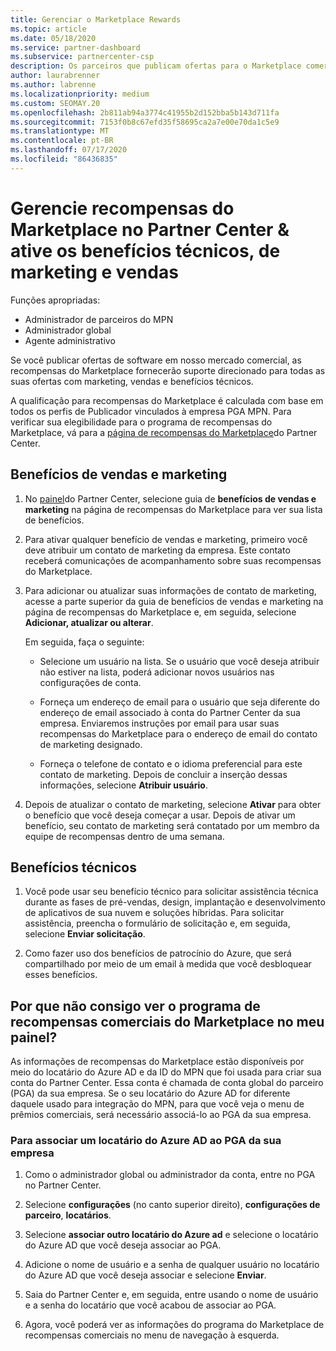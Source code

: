 ```yaml
---
title: Gerenciar o Marketplace Rewards
ms.topic: article
ms.date: 05/18/2020
ms.service: partner-dashboard
ms.subservice: partnercenter-csp
description: Os parceiros que publicam ofertas para o Marketplace comercial estão qualificados para os benefícios que oferecem suporte de marketing.
author: laurabrenner
ms.author: labrenne
ms.localizationpriority: medium
ms.custom: SEOMAY.20
ms.openlocfilehash: 2b811ab94a3774c41955b2d152bba5b143d711fa
ms.sourcegitcommit: 7153f0b8c67efd35f58695ca2a7e00e70da1c5e9
ms.translationtype: MT
ms.contentlocale: pt-BR
ms.lasthandoff: 07/17/2020
ms.locfileid: "86436835"
---
```

# <a name="manage-marketplace-rewards-in-partner-center--activate-marketing-sales-and-technical-benefits"></a>Gerencie recompensas do Marketplace no Partner Center & ative os benefícios técnicos, de marketing e vendas

Funções apropriadas:

- Administrador de parceiros do MPN
- Administrador global
- Agente administrativo

Se você publicar ofertas de software em nosso mercado comercial, as recompensas do Marketplace fornecerão suporte direcionado para todas as suas ofertas com marketing, vendas e benefícios técnicos.

A qualificação para recompensas do Marketplace é calculada com base em todos os perfis de Publicador vinculados à empresa PGA MPN. Para verificar sua elegibilidade para o programa de recompensas do Marketplace, vá para a [página de recompensas do Marketplace](https://partner.microsoft.com/dashboard/mpn/program/commercialmarketplace)do Partner Center.

## <a name="sales-and-marketing-benefits"></a>Benefícios de vendas e marketing

1. No [painel](https://partner.microsoft.com/dashboard)do Partner Center, selecione guia de **benefícios de vendas e marketing** na página de recompensas do Marketplace para ver sua lista de benefícios. 

2. Para ativar qualquer benefício de vendas e marketing, primeiro você deve atribuir um contato de marketing da empresa. Este contato receberá comunicações de acompanhamento sobre suas recompensas do Marketplace.

3. Para adicionar ou atualizar suas informações de contato de marketing, acesse a parte superior da guia de benefícios de vendas e marketing na página de recompensas do Marketplace e, em seguida, selecione **Adicionar, atualizar ou alterar**. 

   Em seguida, faça o seguinte:

   - Selecione um usuário na lista. Se o usuário que você deseja atribuir não estiver na lista, poderá adicionar novos usuários nas configurações de conta.

   - Forneça um endereço de email para o usuário que seja diferente do endereço de email associado à conta do Partner Center da sua empresa. Enviaremos instruções por email para usar suas recompensas do Marketplace para o endereço de email do contato de marketing designado.

   - Forneça o telefone de contato e o idioma preferencial para este contato de marketing. Depois de concluir a inserção dessas informações, selecione **Atribuir usuário**.

4. Depois de atualizar o contato de marketing, selecione **Ativar** para obter o benefício que você deseja começar a usar. Depois de ativar um benefício, seu contato de marketing será contatado por um membro da equipe de recompensas dentro de uma semana.

## <a name="technical-benefits"></a>Benefícios técnicos

1. Você pode usar seu benefício técnico para solicitar assistência técnica durante as fases de pré-vendas, design, implantação e desenvolvimento de aplicativos de sua nuvem e soluções híbridas. Para solicitar assistência, preencha o formulário de solicitação e, em seguida, selecione **Enviar solicitação**.

2. Como fazer uso dos benefícios de patrocínio do Azure, que será compartilhado por meio de um email à medida que você desbloquear esses benefícios.

## <a name="why-cant-i-see-the-commercial-marketplace-rewards-program-on-my-dashboard"></a>Por que não consigo ver o programa de recompensas comerciais do Marketplace no meu painel?

As informações de recompensas do Marketplace estão disponíveis por meio do locatário do Azure AD e da ID do MPN que foi usada para criar sua conta do Partner Center. Essa conta é chamada de conta global do parceiro (PGA) da sua empresa. Se o seu locatário do Azure AD for diferente daquele usado para integração do MPN, para que você veja o menu de prêmios comerciais, será necessário associá-lo ao PGA da sua empresa.

### <a name="to-associate-an-azure-ad-tenant-with-the-pga-of-your-company"></a>Para associar um locatário do Azure AD ao PGA da sua empresa

1. Como o administrador global ou administrador da conta, entre no PGA no Partner Center.

2. Selecione **configurações** (no canto superior direito), **configurações de parceiro**, **locatários**. 

3. Selecione **associar outro locatário do Azure ad** e selecione o locatário do Azure AD que você deseja associar ao PGA.

4. Adicione o nome de usuário e a senha de qualquer usuário no locatário do Azure AD que você deseja associar e selecione **Enviar**.

5. Saia do Partner Center e, em seguida, entre usando o nome de usuário e a senha do locatário que você acabou de associar ao PGA.

6. Agora, você poderá ver as informações do programa do Marketplace de recompensas comerciais no menu de navegação à esquerda.

